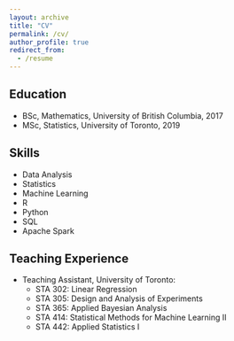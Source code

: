 ```yaml
---
layout: archive
title: "CV"
permalink: /cv/
author_profile: true
redirect_from:
  - /resume
---
```


[//]: # (## <a href="https://cyrusmaz.github.io/files/cv_maz.pdf">PDF</a>)

## Education
* BSc, Mathematics, University of British Columbia, 2017
* MSc, Statistics, University of Toronto, 2019

## Skills
* Data Analysis
* Statistics
* Machine Learning
* R
* Python
* SQL
* Apache Spark

## Teaching Experience
* Teaching Assistant, University of Toronto:
  * STA 302: Linear Regression
  * STA 305: Design and Analysis of Experiments
  * STA 365: Applied Bayesian Analysis
  * STA 414: Statistical Methods for Machine Learning II
  * STA 442: Applied Statistics I 


